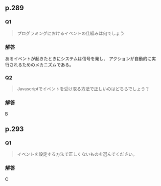 ## p.289
### Q1
> プログラミングにおけるイベントの仕組みは何でしょう

### 解答
あるイベントが起きたときにシステムは信号を発し、
アクションが自動的に実行されるためのメカニズムである。

### Q2
> Javascriptでイベントを受け取る方法で正しいのはどちらでしょう？

### 解答
B

## p.293
### Q1
> イベントを設定する方法で正しくないものを選んでください。

### 解答
C
